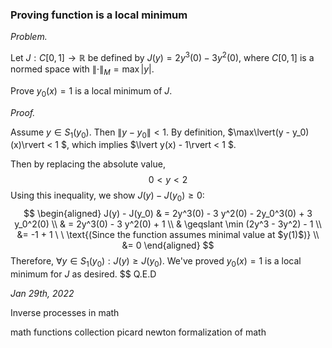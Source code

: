 ### Proving function is a local minimum

*Problem.*

Let $J: C[0,1] \rightarrow \mathbb{R}$ be defined by $J(y) = 2y^3(0) - 3y^2(0)$, where $C[0,1]$ is a normed space with $\lVert \cdot \rVert_M = \max\lvert y \rvert$. 

Prove $y_0(x) = 1$ is a local minimum of $J$.

*Proof.*

Assume $y \in S_1(y_0)$. Then $\lVert y - y_0 \rVert < 1$.
By definition, $\max\lvert(y - y_0)(x)\rvert < 1 $, which implies
$\lvert y(x) - 1\rvert < 1  $.

Then by replacing the absolute value, $$0 < y  < 2 $$ 
Using this inequality, we show $J(y) - J(y_0) \geqslant 0$:
$$
\begin{aligned}
    J(y) - J(y_0) & = 2y^3(0) - 3 y^2(0) - 2y_0^3(0) + 3 y_0^2(0) \\
    & = 2y^3(0) - 3 y^2(0) + 1 \\
    & \geqslant \min (2y^3 - 3y^2) - 1 \\
    &= -1 + 1 \ \ \text{(Since the function assumes minimal value at $y(1)$)} \\
    &= 0
\end{aligned}
$$
Therefore, $\forall y \in S_1(y_0): J(y) \geqslant J(y_0)$. We've proved $y_0(x) = 1$ is a local minimum for $J$ as desired.
$$
Q.E.D

*Jan 29th, 2022*

Inverse processes in math

math functions collection
picard newton
formalization of math